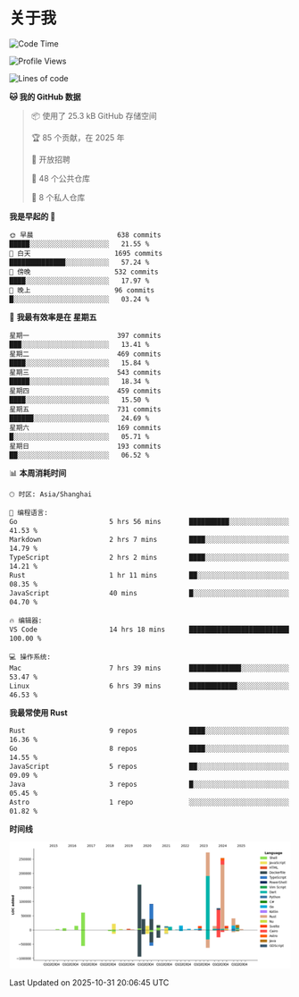 # 关于我

<!--START_SECTION:waka-->
![Code Time](http://img.shields.io/badge/Code%20Time-4%2C179%20hrs%2045%20mins-blue)

![Profile Views](http://img.shields.io/badge/%E4%B8%AA%E4%BA%BA%E8%B5%84%E6%96%99%E8%A7%82%E7%9C%8B%E6%AC%A1%E6%95%B0-2-blue)

![Lines of code](https://img.shields.io/badge/%E4%BB%8E%E3%80%8CHello%20World%E3%80%8D%E8%B5%B7%E6%88%91%E5%B7%B2%E7%BB%8F%E5%86%99%E4%BA%86-1.2%20million%20%E8%A1%8C%E4%BB%A3%E7%A0%81-blue)

**🐱 我的 GitHub 数据** 

> 📦  使用了 25.3 kB GitHub 存储空间 
 > 
> 🏆 85 个贡献，在 2025 年
 > 
> 💼 开放招聘
 > 
> 📜 48 个公共仓库 
 > 
> 🔑 8 个私人仓库 
 > 
**我是早起的 🐤** 

```text
🌞 早晨                     638 commits         █████░░░░░░░░░░░░░░░░░░░░   21.55 % 
🌆 白天                     1695 commits        ██████████████░░░░░░░░░░░   57.24 % 
🌃 傍晚                     532 commits         ████░░░░░░░░░░░░░░░░░░░░░   17.97 % 
🌙 晚上                     96 commits          █░░░░░░░░░░░░░░░░░░░░░░░░   03.24 % 
```
📅 **我最有效率是在 星期五** 

```text
星期一                      397 commits         ███░░░░░░░░░░░░░░░░░░░░░░   13.41 % 
星期二                      469 commits         ████░░░░░░░░░░░░░░░░░░░░░   15.84 % 
星期三                      543 commits         █████░░░░░░░░░░░░░░░░░░░░   18.34 % 
星期四                      459 commits         ████░░░░░░░░░░░░░░░░░░░░░   15.50 % 
星期五                      731 commits         ██████░░░░░░░░░░░░░░░░░░░   24.69 % 
星期六                      169 commits         █░░░░░░░░░░░░░░░░░░░░░░░░   05.71 % 
星期日                      193 commits         ██░░░░░░░░░░░░░░░░░░░░░░░   06.52 % 
```


📊 **本周消耗时间** 

```text
🕑︎ 时区: Asia/Shanghai

💬 编程语言: 
Go                       5 hrs 56 mins       ██████████░░░░░░░░░░░░░░░   41.53 % 
Markdown                 2 hrs 7 mins        ████░░░░░░░░░░░░░░░░░░░░░   14.79 % 
TypeScript               2 hrs 2 mins        ████░░░░░░░░░░░░░░░░░░░░░   14.21 % 
Rust                     1 hr 11 mins        ██░░░░░░░░░░░░░░░░░░░░░░░   08.35 % 
JavaScript               40 mins             █░░░░░░░░░░░░░░░░░░░░░░░░   04.70 % 

🔥 编辑器: 
VS Code                  14 hrs 18 mins      █████████████████████████   100.00 % 

💻 操作系统: 
Mac                      7 hrs 39 mins       █████████████░░░░░░░░░░░░   53.47 % 
Linux                    6 hrs 39 mins       ████████████░░░░░░░░░░░░░   46.53 % 
```

**我最常使用 Rust** 

```text
Rust                     9 repos             ████░░░░░░░░░░░░░░░░░░░░░   16.36 % 
Go                       8 repos             ████░░░░░░░░░░░░░░░░░░░░░   14.55 % 
JavaScript               5 repos             ██░░░░░░░░░░░░░░░░░░░░░░░   09.09 % 
Java                     3 repos             █░░░░░░░░░░░░░░░░░░░░░░░░   05.45 % 
Astro                    1 repo              ░░░░░░░░░░░░░░░░░░░░░░░░░   01.82 % 
```



**时间线**

![Lines of Code chart](https://raw.githubusercontent.com/catusax/catusax/master/assets/bar_graph.png)


 Last Updated on 2025-10-31 20:06:45 UTC
<!--END_SECTION:waka-->

